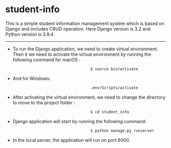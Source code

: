# student-info
This is a simple student information management system which is based on Django and includes CRUD operation.
Here Django version is 3.2 and Python version is 3.9.4


---------------------------------------------------------------------------

* To run the Django application, we need to create virtual environment. Then it we need to activate the virtual environment by running the following command for macOS :

                                        $ source bin/activate
                                        
* And for Windows:

                                        .env/Scripts/activate

* After activating the virtual environment, we need to change the directory to move to the project folder :

                                        $ cd student_info

* Django application will start by running the following command:

                                        $ python manage.py runserver
                                        
* In the local server, the application will run on port 8000.
